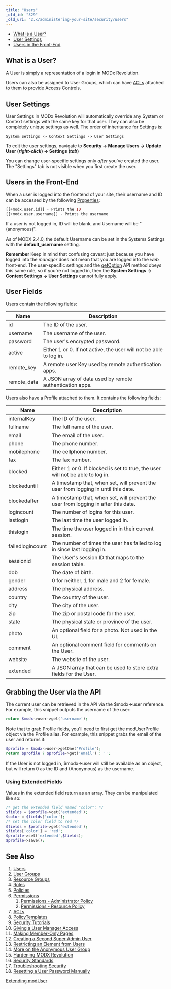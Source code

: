 ```yaml
---
title: "Users"
_old_id: "329"
_old_uri: "2.x/administering-your-site/security/users"
---
```


- [What is a User?](#what-is-a-user)
- [User Settings](#user-settings)
- [Users in the Front-End](#users-in-the-front-end)

##  What is a User? 

 A User is simply a representation of a login in MODx Revolution.

 Users can also be assigned to User Groups, which can have [ACLs](building-sites/client-proofing/security/policies/acls "ACLs") attached to them to provide Access Controls.

##  User Settings 

 User Settings in MODx Revolution will automatically override any System or Context settings with the same key for that user. They can also be completely unique settings as well. The order of inheritance for Settings is:

`System Settings -> Context Settings -> User Settings`

 To edit the user settings, navigate to **Security -> Manage Users -> Update User (_right-click_) -> Settings (_tab_)**

 You can change user-specific settings only _after_ you've created the user. The "Settings" tab is not visible when you first create the user. 

##  Users in the Front-End 

 When a user is logged into the frontend of your site, their username and ID can be accessed by the following [Properties](building-sites/properties-and-property-sets "Properties and Property Sets"):

 ``` php 
[[+modx.user.id]] - Prints the ID
[[+modx.user.username]] - Prints the username
```

 If a user is not logged in, ID will be blank, and Username will be "(anonymous)".

 As of MODX 2.4.0, the default Username can be set in the Systems Settings with the **default\_username** setting. 

 **Remember** 
 Keep in mind that confusing caveat: just because you have logged into the _manager_ does not mean that you are logged into the _web_ front-end. The user-specific settings and the [getOption](extending-modx/xpdo/class-reference/xpdoobject/configuration-accessors/getoption "getOption") API method obeys this same rule, so if you're not logged in, then the **System Settings -> Context Settings -> User Settings** cannot fully apply. 

##  User Fields 

 Users contain the following fields:

 | Name         | Description                                                        |
 | ------------ | ------------------------------------------------------------------ |
 | id           | The ID of the user.                                                |
 | username     | The username of the user.                                          |
 | password     | The user's encrypted password.                                     |
 | active       | Either 1 or 0. If not active, the user will not be able to log in. |
 | remote\_key  | A remote user Key used by remote authentication apps.              |
 | remote\_data | A JSON array of data used by remote authentication apps.           |

 Users also have a Profile attached to them. It contains the following fields:

 | Name             | Description                                                                        |
 | ---------------- | ---------------------------------------------------------------------------------- |
 | internalKey      | The ID of the user.                                                                |
 | fullname         | The full name of the user.                                                         |
 | email            | The email of the user.                                                             |
 | phone            | The phone number.                                                                  |
 | mobilephone      | The cellphone number.                                                              |
 | fax              | The fax number.                                                                    |
 | blocked          | Either 1 or 0. If blocked is set to true, the user will not be able to log in.     |
 | blockeduntil     | A timestamp that, when set, will prevent the user from logging in until this date. |
 | blockedafter     | A timestamp that, when set, will prevent the user from logging in after this date. |
 | logincount       | The number of logins for this user.                                                |
 | lastlogin        | The last time the user logged in.                                                  |
 | thislogin        | The time the user logged in in their current session.                              |
 | failedlogincount | The number of times the user has failed to log in since last logging in.           |
 | sessionid        | The User's session ID that maps to the session table.                              |
 | dob              | The date of birth.                                                                 |
 | gender           | 0 for neither, 1 for male and 2 for female.                                        |
 | address          | The physical address.                                                              |
 | country          | The country of the user.                                                           |
 | city             | The city of the user.                                                              |
 | zip              | The zip or postal code for the user.                                               |
 | state            | The physical state or province of the user.                                        |
 | photo            | An optional field for a photo. Not used in the UI.                                 |
 | comment          | An optional comment field for comments on the User.                                |
 | website          | The website of the user.                                                           |
 | extended         | A JSON array that can be used to store extra fields for the User.                  |

##  Grabbing the User via the API 

 The current user can be retrieved in the API via the $modx->user reference. For example, this snippet outputs the username of the user:

 ``` php 
return $modx->user->get('username');
```

 Note that to grab Profile fields, you'll need to first get the modUserProfile object via the Profile alias. For example, this snippet grabs the email of the user and returns it:

 ``` php 
$profile = $modx->user->getOne('Profile');
return $profile ? $profile->get('email') : '';
```

 If the User is not logged in, $modx->user will still be available as an object, but will return 0 as the ID and (Anonymous) as the username.

###  Using Extended Fields 

 Values in the extended field return as an array. They can be manipulated like so:

 ``` php 
/* get the extended field named "color": */
$fields = $profile->get('extended');
$color = $fields['color'];
/* set the color field to red */
$fields = $profile->get('extended');
$fields['color'] = 'red';
$profile->set('extended',$fields);
$profile->save();
```

##  See Also 

1. [Users](building-sites/client-proofing/security/users)
2. [User Groups](building-sites/client-proofing/security/user-groups)
3. [Resource Groups](building-sites/client-proofing/security/resource-groups)
4. [Roles](building-sites/client-proofing/security/roles)
5. [Policies](building-sites/client-proofing/security/policies)
  1. [Permissions](building-sites/client-proofing/security/policies/permissions)
      1. [Permissions - Administrator Policy](building-sites/client-proofing/security/policies/permissions/administrator-policy)
      2. [Permissions - Resource Policy](building-sites/client-proofing/security/policies/permissions/resource-policy)
  2. [ACLs](building-sites/client-proofing/security/policies/acls)
  3. [PolicyTemplates](building-sites/client-proofing/security/policies/policytemplates)
6. [Security Tutorials](building-sites/client-proofing/security/security-tutorials)
  1. [Giving a User Manager Access](building-sites/client-proofing/security/security-tutorials/giving-a-user-manager-access)
  2. [Making Member-Only Pages](building-sites/client-proofing/security/security-tutorials/making-member-only-pages)
  3. [Creating a Second Super Admin User](building-sites/client-proofing/security/security-tutorials/creating-a-second-super-admin-user)
  4. [Restricting an Element from Users](building-sites/client-proofing/security/security-tutorials/restricting-an-element-from-users)
  5. [More on the Anonymous User Group](building-sites/client-proofing/security/security-tutorials/more-on-the-anonymous-user-group)
7. [Hardening MODX Revolution](getting-started/maintenance/securing-modx)
8. [Security Standards](administering-your-site/security/security-standards)
9. [Troubleshooting Security](building-sites/client-proofing/security/troubleshooting-security)
  1. [Resetting a User Password Manually](building-sites/client-proofing/security/troubleshooting-security/resetting-a-user-password-manually)

 [Extending modUser](extending-modx/custom-users "Extending modUser")